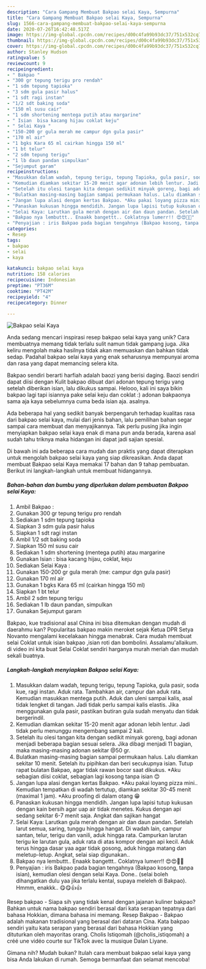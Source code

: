 ```yaml
---
description: "Cara Gampang Membuat Bakpao selai Kaya, Sempurna"
title: "Cara Gampang Membuat Bakpao selai Kaya, Sempurna"
slug: 1566-cara-gampang-membuat-bakpao-selai-kaya-sempurna
date: 2020-07-26T16:42:48.517Z
image: https://img-global.cpcdn.com/recipes/d00c4fa99b93dc37/751x532cq70/bakpao-selai-kaya-foto-resep-utama.jpg
thumbnail: https://img-global.cpcdn.com/recipes/d00c4fa99b93dc37/751x532cq70/bakpao-selai-kaya-foto-resep-utama.jpg
cover: https://img-global.cpcdn.com/recipes/d00c4fa99b93dc37/751x532cq70/bakpao-selai-kaya-foto-resep-utama.jpg
author: Stanley Hudson
ratingvalue: 5
reviewcount: 9
recipeingredient:
- " Bakpao "
- "300 gr tepung terigu pro rendah"
- "1 sdm tepung tapioka"
- "3 sdm gula pasir halus"
- "1 sdt ragi instan"
- "1/2 sdt baking soda"
- "150 ml susu cair"
- "1 sdm shortening mentega putih atau margarine"
- " Isian  bisa kacang hijau coklat keju"
- " Selai Kaya "
- "150-200 gr gula merah me campur dgn gula pasir"
- "170 ml air"
- "1 bgks Kara 65 ml cairkan hingga 150 ml"
- "1 bt telur"
- "2 sdm tepung terigu"
- "1 lb daun pandan simpulkan"
- "Sejumput garam"
recipeinstructions:
- "Masukkan dalam wadah, tepung terigu, tepung Tapioka, gula pasir, soda kue, ragi instan. Aduk rata. Tambahkan air, campur dan aduk rata. Kemudian masukkan mentega putih. Aduk dan uleni sampai kalis, asal tidak lengket di tangan. Jadi tidak perlu sampai kalis elastis. Jika menggunakan gula pasir, pastikan butiran gula sudah menyatu dan tidak bergerindil."
- "Kemudian diamkan sekitar 15-20 menit agar adonan lebih lentur. Jadi tidak perlu menunggu mengembang sampai 2 kali."
- "Setelah itu olesi tangan kita dengan sedikit minyak goreng, bagi adonan menjadi beberapa bagian sesuai selera. Jika dibagi menjadi 11 bagian, maka masing-masing adonan sekitar @50 gr."
- "Bulatkan masing-masing bagian sampai permukaan halus. Lalu diamkan sekitar 10 menit. Setelah itu pipihkan dan beri secukupnya isian. Tutup rapat bulatan Bakpao, agar tidak rawan bocor saat dikukus. *Aku sebagian diisi coklat, sebagian lagi kosong tanpa isian 😊"
- "Jangan lupa alasi dengan kertas Bakpao. *Aku pakai loyang pizza mini.. Kemudian tempatkan di wadah tertutup, diamkan sekitar 30-45 menit (maximal 1 jam). *Aku proofing di dalam otang 😁"
- "Panaskan kukusan hingga mendidih. Jangan lupa lapisi tutup kukusan dengan kain bersih agar uap air tidak menetes. Kukus dengan api sedang sekitar 6-7 menit saja. Angkat dan sajikan hangat"
- "Selai Kaya: Larutkan gula merah dengan air dan daun pandan. Setelah larut semua, saring, tunggu hingga hangat. Di wadah lain, campur santan, telur, terigu dan vanili, aduk hingga rata. Campurkan larutan terigu ke larutan gula, aduk rata di atas kompor dengan api kecil. Aduk terus hingga dasar yaa agar tidak gosong, aduk hingga matang dan meletup-letup. Angkat, selai siap digunakan.."
- "Bakpao nya lembuttt.. Enaakk bangettt.. Coklatnya lumerr!! 😍😍👏👏"
- "Penyajian : iris Bakpao pada bagian tengahnya (Bakpao kosong, tanpa isian), kemudian olesi dengan selai Kaya. Done.. (selai boleh dihangatkan dulu yaa jika terlalu kental, supaya meleleh di Bakpao). Hmmm, enakkk.. 😋😋👍👍"
categories:
- Resep
tags:
- bakpao
- selai
- kaya

katakunci: bakpao selai kaya 
nutrition: 158 calories
recipecuisine: Indonesian
preptime: "PT36M"
cooktime: "PT42M"
recipeyield: "4"
recipecategory: Dinner

---
```



![Bakpao selai Kaya](https://img-global.cpcdn.com/recipes/d00c4fa99b93dc37/751x532cq70/bakpao-selai-kaya-foto-resep-utama.jpg)

Anda sedang mencari inspirasi resep bakpao selai kaya yang unik? Cara membuatnya memang tidak terlalu sulit namun tidak gampang juga. Jika keliru mengolah maka hasilnya tidak akan memuaskan dan bahkan tidak sedap. Padahal bakpao selai kaya yang enak seharusnya mempunyai aroma dan rasa yang dapat memancing selera kita.

Bakpao sendiri berarti harfiah adalah baozi yang berisi daging. Baozi sendiri dapat diisi dengan Kulit bakpao dibuat dari adonan tepung terigu yang setelah diberikan isian, lalu dikukus sampai. Helooo, kali ini saya bikin bakpao lagi tapi isiannya pake selai keju dan coklat :) adonan bakpaonya sama aja kaya sebelumnya cuma beda isian aja. asalnya.

Ada beberapa hal yang sedikit banyak berpengaruh terhadap kualitas rasa dari bakpao selai kaya, mulai dari jenis bahan, lalu pemilihan bahan segar sampai cara membuat dan menyajikannya. Tak perlu pusing jika ingin menyiapkan bakpao selai kaya enak di mana pun anda berada, karena asal sudah tahu triknya maka hidangan ini dapat jadi sajian spesial.


Di bawah ini ada beberapa cara mudah dan praktis yang dapat diterapkan untuk mengolah bakpao selai kaya yang siap dikreasikan. Anda dapat membuat Bakpao selai Kaya memakai 17 bahan dan 9 tahap pembuatan. Berikut ini langkah-langkah untuk membuat hidangannya.

<!--inarticleads1-->

##### Bahan-bahan dan bumbu yang diperlukan dalam pembuatan Bakpao selai Kaya:

1. Ambil  Bakpao :
1. Gunakan 300 gr tepung terigu pro rendah
1. Sediakan 1 sdm tepung tapioka
1. Siapkan 3 sdm gula pasir halus
1. Siapkan 1 sdt ragi instan
1. Ambil 1/2 sdt baking soda
1. Siapkan 150 ml susu cair
1. Sediakan 1 sdm shortening (mentega putih) atau margarine
1. Gunakan  Isian : bisa kacang hijau, coklat, keju
1. Sediakan  Selai Kaya :
1. Gunakan 150-200 gr gula merah (me: campur dgn gula pasir)
1. Gunakan 170 ml air
1. Gunakan 1 bgks Kara 65 ml (cairkan hingga 150 ml)
1. Siapkan 1 bt telur
1. Ambil 2 sdm tepung terigu
1. Sediakan 1 lb daun pandan, simpulkan
1. Gunakan Sejumput garam


Bakpao, kue tradisional asal China ini bisa ditemukan dengan mudah di daerahmu kan? Popularitas bakpao makin meroket sejak Ketua DPR Setya Novanto mengalami kecelakaan hingga menabrak. Cara mudah membuat selai Coklat untuk isian bakpao ,isian roti dan bombolini. Assalamu&#39;allaikum. di video ini kita buat Selai Coklat sendiri harganya murah meriah dan mudah sekali buatnya. 

<!--inarticleads2-->

##### Langkah-langkah menyiapkan Bakpao selai Kaya:

1. Masukkan dalam wadah, tepung terigu, tepung Tapioka, gula pasir, soda kue, ragi instan. Aduk rata. Tambahkan air, campur dan aduk rata. Kemudian masukkan mentega putih. Aduk dan uleni sampai kalis, asal tidak lengket di tangan. Jadi tidak perlu sampai kalis elastis. Jika menggunakan gula pasir, pastikan butiran gula sudah menyatu dan tidak bergerindil.
1. Kemudian diamkan sekitar 15-20 menit agar adonan lebih lentur. Jadi tidak perlu menunggu mengembang sampai 2 kali.
1. Setelah itu olesi tangan kita dengan sedikit minyak goreng, bagi adonan menjadi beberapa bagian sesuai selera. Jika dibagi menjadi 11 bagian, maka masing-masing adonan sekitar @50 gr.
1. Bulatkan masing-masing bagian sampai permukaan halus. Lalu diamkan sekitar 10 menit. Setelah itu pipihkan dan beri secukupnya isian. Tutup rapat bulatan Bakpao, agar tidak rawan bocor saat dikukus. *Aku sebagian diisi coklat, sebagian lagi kosong tanpa isian 😊
1. Jangan lupa alasi dengan kertas Bakpao. *Aku pakai loyang pizza mini.. Kemudian tempatkan di wadah tertutup, diamkan sekitar 30-45 menit (maximal 1 jam). *Aku proofing di dalam otang 😁
1. Panaskan kukusan hingga mendidih. Jangan lupa lapisi tutup kukusan dengan kain bersih agar uap air tidak menetes. Kukus dengan api sedang sekitar 6-7 menit saja. Angkat dan sajikan hangat
1. Selai Kaya: Larutkan gula merah dengan air dan daun pandan. Setelah larut semua, saring, tunggu hingga hangat. Di wadah lain, campur santan, telur, terigu dan vanili, aduk hingga rata. Campurkan larutan terigu ke larutan gula, aduk rata di atas kompor dengan api kecil. Aduk terus hingga dasar yaa agar tidak gosong, aduk hingga matang dan meletup-letup. Angkat, selai siap digunakan..
1. Bakpao nya lembuttt.. Enaakk bangettt.. Coklatnya lumerr!! 😍😍👏👏
1. Penyajian : iris Bakpao pada bagian tengahnya (Bakpao kosong, tanpa isian), kemudian olesi dengan selai Kaya. Done.. (selai boleh dihangatkan dulu yaa jika terlalu kental, supaya meleleh di Bakpao). Hmmm, enakkk.. 😋😋👍👍


Resep bakpao - Siapa sih yang tidak kenal dengan jajanan kuliner bakpao? Bahkan untuk nama bakpao sendiri berasal dari kata serapan tepatnya dari bahasa Hokkian, dimana bahasa ini memang. Resep Bakpao - Bakpao adalah makanan tradisional yang berasal dari dataran Cina. Kata bakpao sendiri yaitu kata serapan yang berasal dari bahasa Hokkian yang dituturkan oleh mayoritas orang. Cholis Istiqomah (@cholis_istiqomah) a créé une vidéo courte sur TikTok avec la musique Dalan Liyane. 

Gimana nih? Mudah bukan? Itulah cara membuat bakpao selai kaya yang bisa Anda lakukan di rumah. Semoga bermanfaat dan selamat mencoba!
